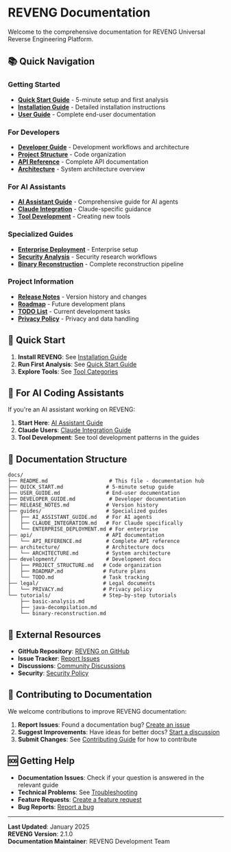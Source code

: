 # REVENG Documentation

Welcome to the comprehensive documentation for REVENG Universal Reverse Engineering Platform.

## 📚 Quick Navigation

### Getting Started
- **[Quick Start Guide](QUICK_START.md)** - 5-minute setup and first analysis
- **[Installation Guide](../INSTALLATION.md)** - Detailed installation instructions
- **[User Guide](USER_GUIDE.md)** - Complete end-user documentation

### For Developers
- **[Developer Guide](DEVELOPER_GUIDE.md)** - Development workflows and architecture
- **[Project Structure](development/PROJECT_STRUCTURE.md)** - Code organization
- **[API Reference](api/API_REFERENCE.md)** - Complete API documentation
- **[Architecture](architecture/ARCHITECTURE.md)** - System architecture overview

### For AI Assistants
- **[AI Assistant Guide](guides/AI_ASSISTANT_GUIDE.md)** - Comprehensive guide for AI agents
- **[Claude Integration](guides/CLAUDE_INTEGRATION.md)** - Claude-specific guidance
- **[Tool Development](guides/AI_ASSISTANT_GUIDE.md#tool-development)** - Creating new tools

### Specialized Guides
- **[Enterprise Deployment](guides/ENTERPRISE_DEPLOYMENT.md)** - Enterprise setup
- **[Security Analysis](tutorials/security-analysis.md)** - Security research workflows
- **[Binary Reconstruction](tutorials/binary-reconstruction.md)** - Complete reconstruction pipeline

### Project Information
- **[Release Notes](RELEASE_NOTES.md)** - Version history and changes
- **[Roadmap](development/ROADMAP.md)** - Future development plans
- **[TODO List](development/TODO.md)** - Current development tasks
- **[Privacy Policy](legal/PRIVACY.md)** - Privacy and data handling

## 🚀 Quick Start

1. **Install REVENG**: See [Installation Guide](../INSTALLATION.md)
2. **Run First Analysis**: See [Quick Start Guide](QUICK_START.md)
3. **Explore Tools**: See [Tool Categories](../tools/README.md)

## 🤖 For AI Coding Assistants

If you're an AI assistant working on REVENG:

1. **Start Here**: [AI Assistant Guide](guides/AI_ASSISTANT_GUIDE.md)
2. **Claude Users**: [Claude Integration Guide](guides/CLAUDE_INTEGRATION.md)
3. **Tool Development**: See tool development patterns in the guides

## 📖 Documentation Structure

```
docs/
├── README.md                    # This file - documentation hub
├── QUICK_START.md              # 5-minute setup guide
├── USER_GUIDE.md               # End-user documentation
├── DEVELOPER_GUIDE.md           # Developer documentation
├── RELEASE_NOTES.md            # Version history
├── guides/                     # Specialized guides
│   ├── AI_ASSISTANT_GUIDE.md   # For AI agents
│   ├── CLAUDE_INTEGRATION.md   # For Claude specifically
│   └── ENTERPRISE_DEPLOYMENT.md # For enterprise
├── api/                        # API documentation
│   └── API_REFERENCE.md        # Complete API reference
├── architecture/               # Architecture docs
│   └── ARCHITECTURE.md         # System architecture
├── development/                # Development docs
│   ├── PROJECT_STRUCTURE.md   # Code organization
│   ├── ROADMAP.md             # Future plans
│   └── TODO.md                # Task tracking
├── legal/                     # Legal documents
│   └── PRIVACY.md             # Privacy policy
└── tutorials/                 # Step-by-step tutorials
    ├── basic-analysis.md
    ├── java-decompilation.md
    └── binary-reconstruction.md
```

## 🔗 External Resources

- **GitHub Repository**: [REVENG on GitHub](https://github.com/oimiragieo/reveng-main)
- **Issue Tracker**: [Report Issues](https://github.com/oimiragieo/reveng-main/issues)
- **Discussions**: [Community Discussions](https://github.com/oimiragieo/reveng-main/discussions)
- **Security**: [Security Policy](../SECURITY.md)

## 📝 Contributing to Documentation

We welcome contributions to improve REVENG documentation:

1. **Report Issues**: Found a documentation bug? [Create an issue](https://github.com/oimiragieo/reveng-main/issues)
2. **Suggest Improvements**: Have ideas for better docs? [Start a discussion](https://github.com/oimiragieo/reveng-main/discussions)
3. **Submit Changes**: See [Contributing Guide](../CONTRIBUTING.md) for how to contribute

## 🆘 Getting Help

- **Documentation Issues**: Check if your question is answered in the relevant guide
- **Technical Problems**: See [Troubleshooting](guides/AI_ASSISTANT_GUIDE.md#troubleshooting)
- **Feature Requests**: [Create a feature request](https://github.com/oimiragieo/reveng-main/issues/new?template=feature_request.md)
- **Bug Reports**: [Report a bug](https://github.com/oimiragieo/reveng-main/issues/new?template=bug_report.md)

---

**Last Updated**: January 2025  
**REVENG Version**: 2.1.0  
**Documentation Maintainer**: REVENG Development Team